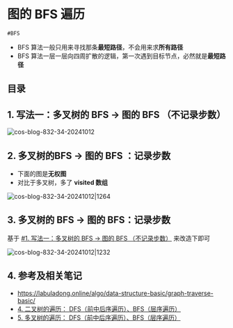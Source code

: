 
# 图的 BFS 遍历


`#BFS` 

- BFS 算法一般只用来寻找那条**最短路径**，不会用来求**所有路径**
- BFS 算法一层一层向四周扩散的逻辑，第一次遇到目标节点，必然就是**最短路径**


## 目录
<!-- toc -->
 ## 1. 写法一：多叉树的 BFS →  图的 BFS （不记录步数） 

![cos-blog-832-34-20241012](https://blog-1310531898.cos.ap-beijing.myqcloud.com/832-34-20241012/Pasted%20image%2020240915203402.png)

## 2. 多叉树的BFS → 图的 BFS ：记录步数

- 下面的图是**无权图**
- 对比于多叉树，多了 **visited 数组** 

![cos-blog-832-34-20241012|1264](https://blog-1310531898.cos.ap-beijing.myqcloud.com/832-34-20241012/Pasted%20image%2020240915204210.png)

## 3. 多叉树的 BFS → 图的 BFS：记录步数

基于 [#1. 写法一：多叉树的 BFS → 图的 BFS （不记录步数）](/post/nZgL94QR.html#1-写法一多叉树的-BFS-→-图的-BFS-（不记录步数）) 来改造下即可

![cos-blog-832-34-20241012|1232](https://blog-1310531898.cos.ap-beijing.myqcloud.com/832-34-20241012/Pasted%20image%2020240915205022.png)

## 4. 参考及相关笔记

- https://labuladong.online/algo/data-structure-basic/graph-traverse-basic/
- [4. 二叉树的遍历： DFS（前中后序遍历）、BFS（层序遍历）](/post/vDmYxY0L.html)
- [5. 多叉树的遍历： DFS（前中后序遍历）、BFS（层序遍历）](/post/li5qooyr.html)
